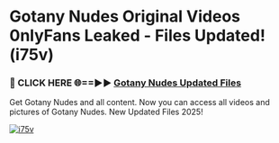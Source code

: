 # Gotany Nudes Original Videos 0nlyFans Leaked - Files Updated! (i75v)

<h3>🔴 CLICK HERE 🌐==►► <a href="https://tinyurl.com/y5r63du9" rel="nofollow">Gotany Nudes Updated Files</a></h3>

Get Gotany Nudes and all content. Now you can access all videos and pictures of Gotany Nudes. New Updated Files 2025!

[![i75v](https://i.imgur.com/UVo9nyh.gif)](https://tinyurl.com/y5r63du9)